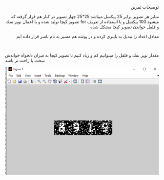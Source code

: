 <div  dir="rtl">
  


توضيحات تمرين 

سايز هر تصوير برابر 25 پيكسل ميباشد 25*25 چهار تصوير در كنار هم قرار گرفته كه ميشود 100 پيكسل و با استفاده از تعريف for تصوير كپچا توليد شده و با اعمال نويز نمك و فلفل خواندن تصوير كپچا مشكل شده  


معادل اعداد را تبديل به باينري كرده و در پوشه هم مسير به نام نامبر قرار داده ايم 
</div>

<br/>

مقدار نويز نمك و فلفل را ميتوانيم كم و زياد كنيم تا تصوير كپچا به ميزان دلخواه خواندش سخت يا راحت تر باشد






![خروجي تمرين 10](https://github.com/semnan-university-ai/image-processing-class/blob/main/excersiecs/Homayontoosy/10/output%20tamrin%2010.png)


